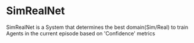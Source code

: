 # SimRealNet
SimRealNet is a System that determines the best domain(Sim/Real) to train Agents in the current episode based on 'Confidence' metrics

